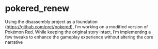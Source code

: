 # pokered_renew
Using the disassembly project as a foundation (https://github.com/pret/pokered), I’m working on a modified version of Pokémon Red. While keeping the original story intact, I’m implementing a few tweaks to enhance the gameplay experience without altering the core narrative
